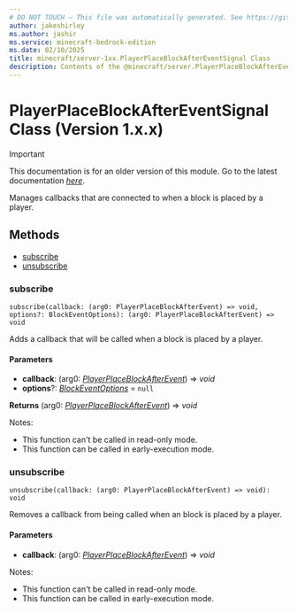 ```yaml
---
# DO NOT TOUCH — This file was automatically generated. See https://github.com/mojang/minecraftapidocsgenerator to modify descriptions, examples, etc.
author: jakeshirley
ms.author: jashir
ms.service: minecraft-bedrock-edition
ms.date: 02/10/2025
title: minecraft/server-1xx.PlayerPlaceBlockAfterEventSignal Class
description: Contents of the @minecraft/server.PlayerPlaceBlockAfterEventSignal class (Version 1.x.x).
---
```

# PlayerPlaceBlockAfterEventSignal Class (Version 1.x.x)

> [!IMPORTANT]
> This documentation is for an older version of this module. Go to the latest documentation [*here*](../../../scriptapi/minecraft/server/PlayerPlaceBlockAfterEventSignal.md).

Manages callbacks that are connected to when a block is placed by a player.

## Methods
- [subscribe](#subscribe)
- [unsubscribe](#unsubscribe)

### **subscribe**
`
subscribe(callback: (arg0: PlayerPlaceBlockAfterEvent) => void, options?: BlockEventOptions): (arg0: PlayerPlaceBlockAfterEvent) => void
`

Adds a callback that will be called when a block is placed by a player.

#### **Parameters**
- **callback**: (arg0: [*PlayerPlaceBlockAfterEvent*](PlayerPlaceBlockAfterEvent.md)) => *void*
- **options**?: [*BlockEventOptions*](BlockEventOptions.md) = `null`

**Returns** (arg0: [*PlayerPlaceBlockAfterEvent*](PlayerPlaceBlockAfterEvent.md)) => *void*
  
Notes:
- This function can't be called in read-only mode.
- This function can be called in early-execution mode.

### **unsubscribe**
`
unsubscribe(callback: (arg0: PlayerPlaceBlockAfterEvent) => void): void
`

Removes a callback from being called when an block is placed by a player.

#### **Parameters**
- **callback**: (arg0: [*PlayerPlaceBlockAfterEvent*](PlayerPlaceBlockAfterEvent.md)) => *void*
  
Notes:
- This function can't be called in read-only mode.
- This function can be called in early-execution mode.

